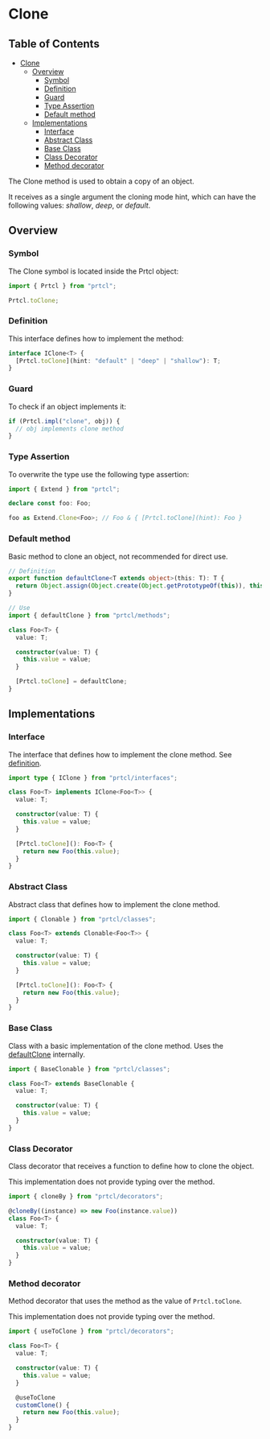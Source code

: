 # Clone

<!--toc:start-->

## Table of Contents

- [Clone](#clone)
  - [Overview](#overview)
    - [Symbol](#symbol)
    - [Definition](#definition)
    - [Guard](#guard)
    - [Type Assertion](#type-assertion)
    - [Default method](#default-method)
  - [Implementations](#implementations)
    - [Interface](#interface)
    - [Abstract Class](#abstract-class)
    - [Base Class](#base-class)
    - [Class Decorator](#class-decorator)
    - [Method decorator](#method-decorator)

<!--toc:end-->

The Clone method is used to obtain a copy of an object.

It receives as a single argument the cloning mode hint, which can have the
following values: _shallow_, _deep_, or _default_.

## Overview

### Symbol

The Clone symbol is located inside the Prtcl object:

```typescript
import { Prtcl } from "prtcl";

Prtcl.toClone;
```

### Definition

This interface defines how to implement the method:

```typescript
interface IClone<T> {
  [Prtcl.toClone](hint: "default" | "deep" | "shallow"): T;
}
```

### Guard

To check if an object implements it:

```typescript
if (Prtcl.impl("clone", obj)) {
  // obj implements clone method
}
```

### Type Assertion

To overwrite the type use the following type assertion:

```typescript
import { Extend } from "prtcl";

declare const foo: Foo;

foo as Extend.Clone<Foo>; // Foo & { [Prtcl.toClone](hint): Foo }
```

### Default method

Basic method to clone an object, not recommended for direct use.

```typescript
// Definition
export function defaultClone<T extends object>(this: T): T {
  return Object.assign(Object.create(Object.getPrototypeOf(this)), this);
}

// Use
import { defaultClone } from "prtcl/methods";

class Foo<T> {
  value: T;

  constructor(value: T) {
    this.value = value;
  }

  [Prtcl.toClone] = defaultClone;
}
```

## Implementations

### Interface

The interface that defines how to implement the clone method. See
[definition](#definition).

```typescript
import type { IClone } from "prtcl/interfaces";

class Foo<T> implements IClone<Foo<T>> {
  value: T;

  constructor(value: T) {
    this.value = value;
  }

  [Prtcl.toClone](): Foo<T> {
    return new Foo(this.value);
  }
}
```

### Abstract Class

Abstract class that defines how to implement the clone method.

```typescript
import { Clonable } from "prtcl/classes";

class Foo<T> extends Clonable<Foo<T>> {
  value: T;

  constructor(value: T) {
    this.value = value;
  }

  [Prtcl.toClone](): Foo<T> {
    return new Foo(this.value);
  }
}
```

### Base Class

Class with a basic implementation of the clone method. Uses the
[defaultClone](#default-method) internally.

```typescript
import { BaseClonable } from "prtcl/classes";

class Foo<T> extends BaseClonable {
  value: T;

  constructor(value: T) {
    this.value = value;
  }
}
```

### Class Decorator

Class decorator that receives a function to define how to clone the object.

This implementation does not provide typing over the method.

```typescript
import { cloneBy } from "prtcl/decorators";

@cloneBy((instance) => new Foo(instance.value))
class Foo<T> {
  value: T;

  constructor(value: T) {
    this.value = value;
  }
}
```

### Method decorator

Method decorator that uses the method as the value of `Prtcl.toClone`.

This implementation does not provide typing over the method.

```typescript
import { useToClone } from "prtcl/decorators";

class Foo<T> {
  value: T;

  constructor(value: T) {
    this.value = value;
  }

  @useToClone
  customClone() {
    return new Foo(this.value);
  }
}
```
